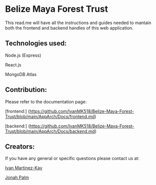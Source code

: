 # Belize Maya Forest Trust

This read.me will have all the instructions and guides needed to mantain both the frontend and backend handles of this web application.

## Technologies used:

Node.js (Express)

React.js

MongoDB Atlas

## Contribution: 

Please refer to the documentation page:

[frontend:] (https://github.com/IvanMK518/Belize-Maya-Forest-Trust/blob/main/AppArch/Docs/frontend.md)

[backend:] (https://github.com/IvanMK518/Belize-Maya-Forest-Trust/blob/main/AppArch/Docs/backend.md)

## Creators:

If you have any general or specific questions please contact us at:

[Ivan Martinez-Kay](mailto:martinezkayivan@gmail.com)

[Jonah Palm](mailto:thefishjonah@gmail.com)

